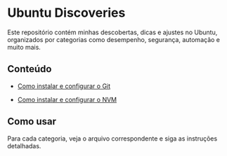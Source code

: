 # Ubuntu Discoveries

Este repositório contém minhas descobertas, dicas e ajustes no Ubuntu, organizados por categorias como desempenho, segurança, automação e muito mais.

## Conteúdo

- [Como instalar e configurar o Git](desenvolvimento/git.md)

- [Como instalar e configurar o NVM](desenvolvimento/nvm.md)

## Como usar
Para cada categoria, veja o arquivo correspondente e siga as instruções detalhadas.
